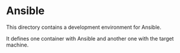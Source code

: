 # Ansible

This directory contains a development environment for Ansible.

It defines one container with Ansible and another one with the target machine.